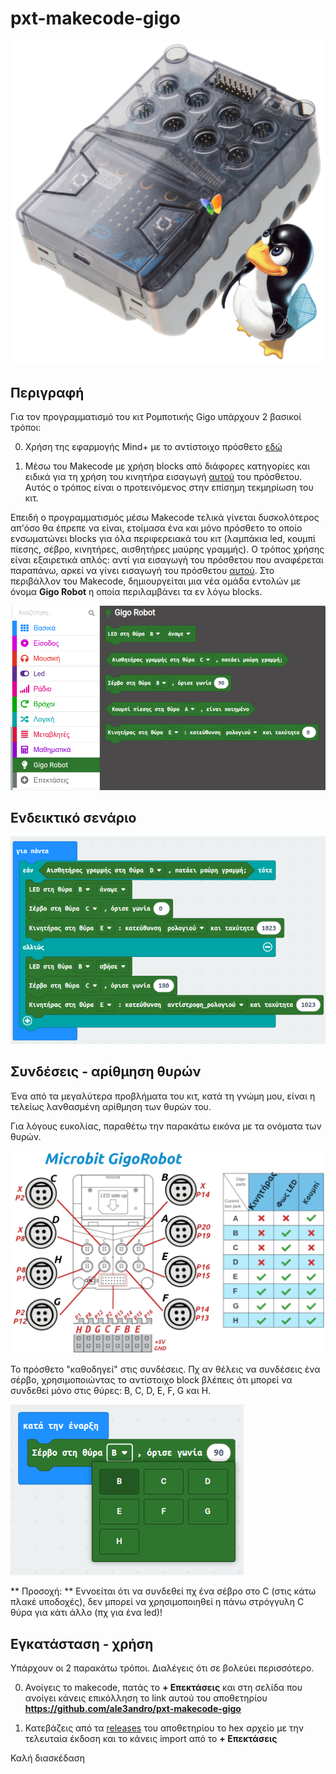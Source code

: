 # pxt-makecode-gigo

![ale3andro-gigo](icon.png)

## Περιγραφή

Για τον προγραμματισμό του κιτ Ρομποτικής Gigo υπάρχουν 2 βασικοί τρόποι:

0. Χρήση της εφαρμογής Mind+ με το αντίστοιχο πρόσθετο [εδώ](https://github.com/ale3andro/mindplus_ext_gigorobot)

1. Μέσω του Makecode με χρήση blocks από διάφορες κατηγορίες και ειδικά για τη χρήση του κινητήρα εισαγωγή [αυτού](https://github.com/gigotoys/gigo-block) του πρόσθετου. Αυτός ο τρόπος είναι ο προτεινόμενος στην επίσημη τεκμηρίωση του κιτ.

Επειδή ο προγραμματισμός μέσω Makecode τελικά γίνεται δυσκολότερος απ'όσο θα έπρεπε να είναι, ετοίμασα ένα και μόνο πρόσθετο το οποίο ενσωματώνει blocks για όλα περιφερειακά του κιτ (λαμπάκια led, κουμπί πίεσης, σέβρο, κινητήρες, αισθητήρες μαύρης γραμμής). Ο τρόπος χρήσης είναι εξαιρετικά απλός: αντί για εισαγωγή του πρόσθετου που αναφέρεται παραπάνω, αρκεί να γίνει εισαγωγή του πρόσθετου [αυτού](https://github.com/ale3andro/pxt-makecode-gigo). Στο περιβάλλον του Makecode, δημιουργείται μια νέα ομάδα εντολών με όνομα **Gigo Robot** η οποία περιλαμβάνει τα εν λόγω blocks.

![gigorobots blocks](images/makecode-gigorobot-blocks.png)

## Ενδεικτικό σενάριο

![gigorobots blocks scenario](images/random-scenario.png)

## Συνδέσεις - αρίθμηση θυρών

Ένα από τα μεγαλύτερα προβλήματα του κιτ, κατά τη γνώμη μου, είναι η τελείως λανθασμένη αρίθμηση των θυρών του.

Για λόγους ευκολίας, παραθέτω την παρακάτω εικόνα με τα ονόματα των θυρών.

![gigo porst](images/gigo.png)

Το πρόσθετο "καθοδηγεί" στις συνδέσεις. Πχ αν θέλεις να συνδέσεις ένα σέρβο, χρησιμοποιώντας το αντίστοιχο block βλέπεις ότι μπορεί να συνδεθεί μόνο στις θύρες: B, C, D, E, F, G και Η.

![servo allowed ports](images/servo-ports.png)

** Προσοχή: ** Εννοείται ότι να συνδεθεί πχ ένα σέβρο στο C (στις κάτω πλακέ υποδοχές), δεν μπορεί να χρησιμοποιηθεί η πάνω στρόγγυλη C θύρα για κάτι άλλο (πχ για ένα led)!

## Εγκατάσταση - χρήση

Υπάρχουν οι 2 παρακάτω τρόποι. Διαλέγεις ότι σε βολεύει περισσότερο.

0. Ανοίγεις το makecode, πατάς το **+ Επεκτάσεις** και στη σελίδα που ανοίγει κάνεις επικόλληση το link αυτού του αποθετηρίου **https://github.com/ale3andro/pxt-makecode-gigo**

1. Κατεβάζεις από τα [releases](https://github.com/ale3andro/pxt-makecode-gigo/releases) του αποθετηρίου τo hex αρχείο με την τελευταία έκδοση και το κάνεις import από το **+ Επεκτάσεις**


Καλή διασκέδαση
